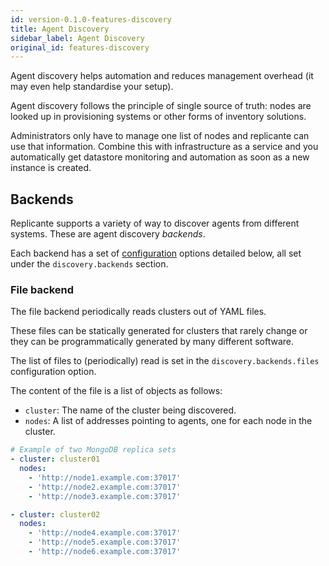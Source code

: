```yaml
---
id: version-0.1.0-features-discovery
title: Agent Discovery
sidebar_label: Agent Discovery
original_id: features-discovery
---
```


Agent discovery helps automation and reduces management overhead
(it may even help standardise your setup).

Agent discovery follows the principle of single source of truth: nodes are looked up in
provisioning systems or other forms of inventory solutions.

Administrators only have to manage one list of nodes and replicante can use that information.
Combine this with infrastructure as a service and you automatically get datastore monitoring
and automation as soon as a new instance is created.


## Backends
Replicante supports a variety of way to discover agents from different systems.
These are agent discovery *backends*.

Each backend has a set of [configuration](admin-config.md) options detailed below,
all set under the `discovery.backends` section.


### File backend
The file backend periodically reads clusters out of YAML files.

These files can be statically generated for clusters that rarely change or they can be
programmatically generated by many different software.

The list of files to (periodically) read is set in the `discovery.backends.files` configuration option.

The content of the file is a list of objects as follows:

  * `cluster`: The name of the cluster being discovered.
  * `nodes`: A list of addresses pointing to agents, one for each node in the cluster.

```yaml
# Example of two MongoDB replica sets
- cluster: cluster01
  nodes:
    - 'http://node1.example.com:37017'
    - 'http://node2.example.com:37017'
    - 'http://node3.example.com:37017'

- cluster: cluster02
  nodes:
    - 'http://node4.example.com:37017'
    - 'http://node5.example.com:37017'
    - 'http://node6.example.com:37017'
```
